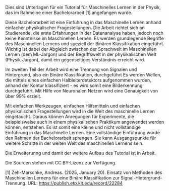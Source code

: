 Dies sind Unterlagen für ein Tutorial für Maschinelles Lernen in der Physik,
das im Rahmeine einer Bachelorarbeit [1] angefangen wurde.

Diese Bachelorarbeit ist eine Einführung in das Maschinelle Lernen 
anhand einfacher physikalischer Fragestellungen.
Die Arbeit richtet sich an Studierende, die erste Erfahrungen in der Datenanalyse haben, 
jedoch noch keine Kenntnisse im Maschinellen Lernen. 
Es werden grundlegende Begriffe des Maschinellen Lernens und speziell der Binären Klassifikation eingeführt. 
Wichtig ist dabei der Abgleich zwischen der Sprachwelt im Maschinellen Lernen (dem ML-Jargon) 
und der Begriffswelt in der physikalischen Welt (Physik-Jargon), 
damit ein gegenseitiges Verständnis erreicht wird.

Im zweiten Teil der Arbeit wird eine Trennung von Signalen und Hintergrund, 
also ein Binäre Klassifikation, durchgeführt 
Es werden Wellen, die mittels eines einfachen Halbleiterdetektors aufgenommen wurden, 
anhand der Kontur klassifiziert - es wird somit eine Bilderkennung durchgeführt. 
Mit Hilfe von Neuronalen Netzen wird eine Genauigkeit von über 99% erzielt.

Mit einfachen Werkzeugen, einfachen Hilfsmitteln und einfachen physikalischen Fragestellungen 
wird in die Welt des maschinelle Lernen eingetaucht. 
Daraus können Anregungen für Experimente, die beispielsweise auch in 
einem physikalischen Praktikum angewendet werden können, entstehen.
Es ist somit eine kleine und nicht vollständige Einführung in das Maschinelle Lernen. 
Eine vollständige Einführung würde den Rahmen der Bachelorarbeit sprengen. 
Sie kann Ausgangspunkte für weitere Schritte in der weiten Welt des maschinellen Lernens sein.

Die Erweiterunng und damit der weitere Aufbau des Tutorial ist in Arbeit.

Die Sourcen stehen mit CC BY-Lizenz zur Verfügung.

[1] Zeh-Marschke, Andreas. (2025, January 20). 
Einsatz von Methoden des Maschinellen Lernens für eine Binäre Klassifikation zur Signal-Hintergrund-Trennung.
URL: https://publish.etp.kit.edu/record/22284



